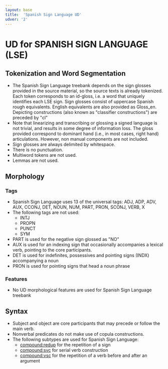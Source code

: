 ```yaml
---
layout: base
title:  'Spanish Sign Language UD'
udver: '2'
---
```


# UD for SPANISH SIGN LANGUAGE (LSE) 

## Tokenization and Word Segmentation

* The Spanish Sign Language treebank depends on the sign glosses provided in the source material, so the source texts is already tokenized. Each token corresponds to an id-gloss, i.e. a word that uniquely identifies each LSE sign. Sign glosses consist of uppercase Spanish rough equivalents. English equivalents are also provided as Gloss_en. Depicting constructions (also known as "classifier constructions") are preceded by "cl"
* Note that linearizing and transcribing or glossing a signed language is not trivial, and results in some degree of information loss. The gloss provided correspond to dominant hand (i.e., in most cases, right hand) articulations. However, non manual components are not included.
* Sign glosses are always delimited by whitespace.
* There is no punctuation.
* Multiword tokens are not used.
* Lemmas are not used.

## Morphology

### Tags

* Spanish Sign Language uses 13 of the universal tags: ADJ, ADP, ADV, AUX, CCONJ, DET, NOUN, NUM, PART, PRON, SCONJ, VERB, X
* The following tags are not used:
    * INTJ
    * PROPN
    * PUNCT
    * SYM
* PART is used for the negative sign glossed as "NO"
* AUX is used for an indexing sign that occasionally accompanies a lexical verb, pointing to the core participants.
* DET is used for indefinites, possessives and pointing signs (INDX) accompanying a noun
* PRON is used for pointing signs that head a noun phrase

### Features

* No UD morphological features are used for Spanish Sign Language treebank

## Syntax

* Subject and object are core participants that may precede or follow the main verb.
* Nonverbal predicates do not make use of copula constructions.
* The following subtypes are used for Spanish Sign Language:
    * [compound:redup](deps/compound-redup.md) for the repetition of a sign
    * [compound:svc](deps/compound-svc.md) for serial verb construction
    * [compound:vsc](deps/compound-vsc.md) for the repetition of a verb before and after an argument

